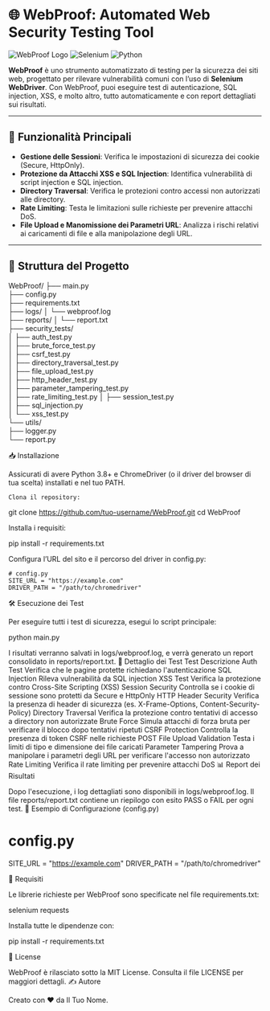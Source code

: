 # 🌐 WebProof: Automated Web Security Testing Tool 

![WebProof Logo](https://img.shields.io/badge/WebProof-Automated%20Security%20Testing-blueviolet?style=for-the-badge)
![Selenium](https://img.shields.io/badge/Selenium-Automation%20Testing-success?style=for-the-badge&logo=selenium)
![Python](https://img.shields.io/badge/Python-3.8+-yellow?style=for-the-badge&logo=python)

**WebProof** è uno strumento automatizzato di testing per la sicurezza dei siti web, progettato per rilevare vulnerabilità comuni con l’uso di **Selenium WebDriver**. Con WebProof, puoi eseguire test di autenticazione, SQL injection, XSS, e molto altro, tutto automaticamente e con report dettagliati sui risultati.

---

## 🚀 Funzionalità Principali

- **Gestione delle Sessioni**: Verifica le impostazioni di sicurezza dei cookie (Secure, HttpOnly).
- **Protezione da Attacchi XSS e SQL Injection**: Identifica vulnerabilità di script injection e SQL injection.
- **Directory Traversal**: Verifica le protezioni contro accessi non autorizzati alle directory.
- **Rate Limiting**: Testa le limitazioni sulle richieste per prevenire attacchi DoS.
- **File Upload e Manomissione dei Parametri URL**: Analizza i rischi relativi ai caricamenti di file e alla manipolazione degli URL.

---

## 📂 Struttura del Progetto

WebProof/
├── main.py                   
├── config.py                 
├── requirements.txt          
├── logs/
│   └── webproof.log          
├── reports/
│   └── report.txt            
├── security_tests/           
│   ├── auth_test.py          
│   ├── brute_force_test.py   
│   ├── csrf_test.py          
│   ├── directory_traversal_test.py  
│   ├── file_upload_test.py   
│   ├── http_header_test.py   
│   ├── parameter_tampering_test.py  
│   ├── rate_limiting_test.py 
│   ├── session_test.py       
│   ├── sql_injection.py      
│   └── xss_test.py           
└── utils/                    
    ├── logger.py             
    └── report.py             

📥 Installazione

Assicurati di avere Python 3.8+ e ChromeDriver (o il driver del browser di tua scelta) installati e nel tuo PATH.

    Clona il repository:

git clone https://github.com/tuo-username/WebProof.git
cd WebProof

Installa i requisiti:

pip install -r requirements.txt

Configura l’URL del sito e il percorso del driver in config.py:

    # config.py
    SITE_URL = "https://example.com"
    DRIVER_PATH = "/path/to/chromedriver"

🛠️ Esecuzione dei Test

Per eseguire tutti i test di sicurezza, esegui lo script principale:

python main.py

I risultati verranno salvati in logs/webproof.log, e verrà generato un report consolidato in reports/report.txt.
🧪 Dettaglio dei Test
Test	Descrizione
Auth Test	Verifica che le pagine protette richiedano l'autenticazione
SQL Injection	Rileva vulnerabilità da SQL injection
XSS Test	Verifica la protezione contro Cross-Site Scripting (XSS)
Session Security	Controlla se i cookie di sessione sono protetti da Secure e HttpOnly
HTTP Header Security	Verifica la presenza di header di sicurezza (es. X-Frame-Options, Content-Security-Policy)
Directory Traversal	Verifica la protezione contro tentativi di accesso a directory non autorizzate
Brute Force	Simula attacchi di forza bruta per verificare il blocco dopo tentativi ripetuti
CSRF Protection	Controlla la presenza di token CSRF nelle richieste POST
File Upload Validation	Testa i limiti di tipo e dimensione dei file caricati
Parameter Tampering	Prova a manipolare i parametri degli URL per verificare l'accesso non autorizzato
Rate Limiting	Verifica il rate limiting per prevenire attacchi DoS
📊 Report dei Risultati

Dopo l'esecuzione, i log dettagliati sono disponibili in logs/webproof.log. Il file reports/report.txt contiene un riepilogo con esito PASS o FAIL per ogni test.
📝 Esempio di Configurazione (config.py)

# config.py
SITE_URL = "https://example.com"
DRIVER_PATH = "/path/to/chromedriver"

📜 Requisiti

Le librerie richieste per WebProof sono specificate nel file requirements.txt:

selenium
requests

Installa tutte le dipendenze con:

pip install -r requirements.txt

📖 License

WebProof è rilasciato sotto la MIT License. Consulta il file LICENSE per maggiori dettagli.
✍️ Autore

Creato con ❤️ da Il Tuo Nome.
